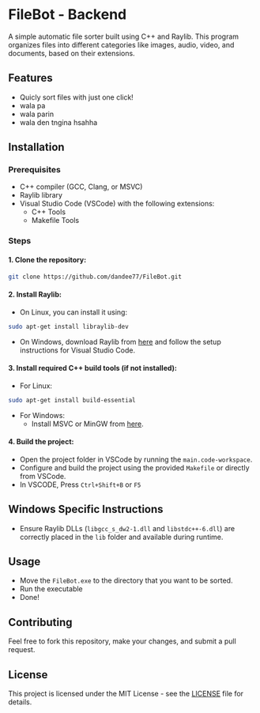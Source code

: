 # FileBot - Backend

A simple automatic file sorter built using C++ and Raylib. This program organizes files into different categories like images, audio, video, and documents, based on their extensions.

## Features
- Quicly sort files with just one click!
- wala pa
- wala parin
- wala den tngina hsahha

## Installation 

### Prerequisites
- C++ compiler (GCC, Clang, or MSVC)
- Raylib library
- Visual Studio Code (VSCode) with the following extensions:
  - C++ Tools
  - Makefile Tools

### Steps

#### 1. Clone the repository:
   ```bash
   git clone https://github.com/dandee77/FileBot.git
   ```

#### 2. Install Raylib:
   - On Linux, you can install it using:
   ```bash
   sudo apt-get install libraylib-dev
   ```
   - On Windows, download Raylib from [here](https://www.raylib.com) and follow the setup instructions for Visual Studio Code.

#### 3. Install required C++ build tools (if not installed):
   - For Linux:
   ```bash
   sudo apt-get install build-essential
   ```
   - For Windows:
     - Install MSVC or MinGW from [here](https://visualstudio.microsoft.com/visual-cpp-build-tools).

#### 4. Build the project:
   - Open the project folder in VSCode by running the `main.code-workspace`.
   - Configure and build the project using the provided `Makefile` or directly from VSCode.
   - In VSCODE, Press `Ctrl+Shift+B` or `F5`
  
## Windows Specific Instructions
  - Ensure Raylib DLLs (`libgcc_s_dw2-1.dll` and `libstdc++-6.dll`) are correctly placed in the `lib` folder and available during runtime.

## Usage
  - Move the `FileBot.exe` to the directory that you want to be sorted.
  - Run the executable
  - Done!

## Contributing
Feel free to fork this repository, make your changes, and submit a pull request.

## License
This project is licensed under the MIT License - see the [LICENSE](LICENSE) file for details.
